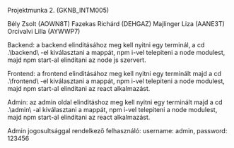 Projektmunka 2. (GKNB_INTM005)

Bély Zsolt (AOWN8T)
Fazekas Richárd (DEHGAZ)
Majlinger Liza (AANE3T)
Orcivalvi Lilla (AYWWP7)

Backend:
  a backend elinditásához meg kell nyitni egy terminál, a cd .\backend\ -el kiválasztani a mappát, 
  npm i-vel telepiteni a node modulest, majd npm start-al elinditani az node js szervert.

Frontend:
  a frontend elinditásához meg kell nyitni egy terminált majd a cd .\frontend\ -el kiválasztani a mappát,
  npm i-vel telepiteni a node modulest, majd npm start-al elinditani az react alkalmazást.

Admin:
  az admin oldal elinditáshoz meg kell nyitni egy terminált majd a cd .\admin\ -al kiválasztani a mappát,
  npm i-vel telepiteni a node modulest, majd npm start-al elinditani az react alkalmazást.

Admin jogosultsággal rendelkező felhasználó:
   username: admin, password: 123456
   
